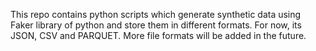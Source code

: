 This repo contains python scripts which generate synthetic data using Faker library of python and store them in different formats. For now, its JSON, CSV and PARQUET. More file formats will be added in the future.
